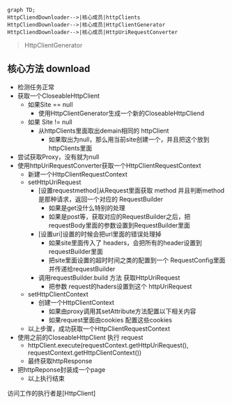 ```mermaid
graph TD;
HttpCliendDownloader-->|核心成员|httpClients
HttpCliendDownloader-->|核心成员|HttpClientGenerator
HttpCliendDownloader-->|核心成员|HttpUriRequestConverter

```

> HttpClientGenerator

## 核心方法 download

- 检测任务正常
- 获取一个CloseableHttpClient
  - 如果Site == null
    -  使用HttpClientGenerator生成一个新的CloseableHttpCliend
  - 如果 Site != null
    - 从httpClients里面取出demain相同的 httpClient
      - 如果取出为null，那么用当前site创建一个，并且把这个放到httpClients里面
- 尝试获取Proxy，没有就为null
- 使用httpUriRequestConverter获取一个HttpClientRequestContext
  - 新建一个HttpClientRequestContext
  - setHttpUriRequest
    - [设置requestmethod]从Request里面获取 method 并且判断method是那种请求，返回一个对应的 RequestBuilder
      - 如果是get没什么特别的处理
      - 如果是post等，获取对应的RequestBuilder之后，把requestBody里面的参数设置到RequestBuilder里面
    - [设置uri]设置的时候会把url里面的错误处理掉
      - 如果site里面传入了 headers，会把所有的header设置到 requestBuilder里面
      - 把site里面设置的超时时间之类的配置到一个 RequestConfig里面并传递给requestBuilder
    - 调用requestBuilder.build 方法 获取HttpUriRequest
      - 把参数 request的haders设置到这个 httpUriRequest
  - setHttpClientContext
    - 创建一个HttpClientContext
      - 如果由proxy调用其setAttribute方法配置以下相关内容
      - 如果request里面由cookies 配置这些cookies
  - 以上步骤，成功获取一个HttpClientRequestContext
- 使用之前的CloseableHttpClient 执行 request
  - httpClient.execute(requestContext.getHttpUriRequest(), requestContext.getHttpClientContext())
  - 最终获取httpResponse
- 把httpReponse封装成一个page
  - 以上执行结束


访问工作的执行者是[HttpClient]

